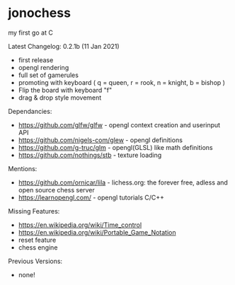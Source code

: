 # jonochess
my first go at C

Latest Changelog: 0.2.1b (11 Jan 2021)
- first release
- opengl rendering
- full set of gamerules
- promoting with keyboard ( q = queen, r = rook, n = knight, b = bishop )
- Flip the board with keyboard "f"
- drag & drop style movement

Dependancies:
- https://github.com/glfw/glfw       - opengl context creation and userinput API
- https://github.com/nigels-com/glew - opengl definitions
- https://github.com/g-truc/glm      - opengl(GLSL) like math definitions
- https://github.com/nothings/stb    - texture loading

Mentions:
- https://github.com/ornicar/lila    - lichess.org: the forever free, adless and open source chess server
- https://learnopengl.com/           - opengl tutorials C/C++

Missing Features:
- https://en.wikipedia.org/wiki/Time_control
- https://en.wikipedia.org/wiki/Portable_Game_Notation
- reset feature
- chess engine

Previous Versions:
- none!
